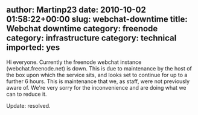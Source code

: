 author: Martinp23
date: 2010-10-02 01:58:22+00:00
slug: webchat-downtime
title: Webchat downtime
category: freenode
category: infrastructure
category: technical
imported: yes
---
Hi everyone.
Currently the freenode webchat instance (webchat.freenode.net) is down. This is due to maintenance by the host of the box upon which the service sits, and looks set to continue for up to a further 6 hours.
This is maintenance that we, as staff, were not previously aware of.
We're very sorry for the inconvenience and are doing what we can to reduce it.

Update: resolved.
